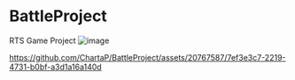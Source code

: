 # BattleProject
RTS Game Project
![image](https://github.com/ChartaP/BattleProject/assets/20767587/8c98ffa9-4730-46e8-92f3-04160f321714)



https://github.com/ChartaP/BattleProject/assets/20767587/7ef3e3c7-2219-4731-b0bf-a3d1a16a140d

